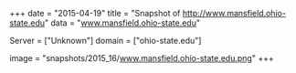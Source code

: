 
+++
date = "2015-04-19"
title = "Snapshot of http://www.mansfield.ohio-state.edu"
data = "www.mansfield.ohio-state.edu"

Server = ["Unknown"]
domain = ["ohio-state.edu"]

  image = "snapshots/2015_16/www.mansfield.ohio-state.edu.png"
+++
#
